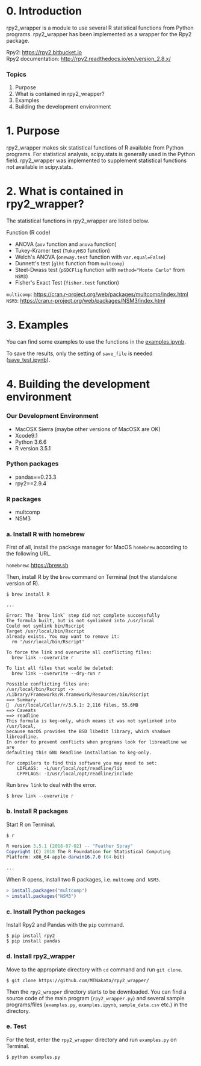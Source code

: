 # 0. Introduction

rpy2_wrapper is a module to use several R statistical functions from Python programs. rpy2_wrapper has been implemented as a wrapper for the Rpy2 package.

Rpy2: https://rpy2.bitbucket.io  
Rpy2 documentation: http://rpy2.readthedocs.io/en/version_2.8.x/

### Topics

1. Purpose
2. What is contained in rpy2_wrapper?
3. Examples
4. Building the development environment

# 1. Purpose

rpy2_wrapper makes six statistical functions of R available from Python programs. For statistical analysis, scipy.stats is generally used in the Python field. rpy2_wrapper was implemented to supplement statistical functions not available in scipy.stats.

# 2. What is contained in rpy2_wrapper?

The statistical functions in rpy2_wrapper are listed below.

Function (R code)

- ANOVA (`aov` function and `anova` function)
- Tukey-Kramer test (`TukeyHSD` function)
- Welch's ANOVA (`oneway.test` function with `var.equal=False`)
- Dunnett's test (`glht` function from `multcomp`)
- Steel-Dwass test (`pSDCFlig` function with `method="Monte Carlo"` from `NSM3`)
- Fisher's Exact Test (`fisher.test` function)

`multicomp`: https://cran.r-project.org/web/packages/multcomp/index.html  
`NSM3`: https://cran.r-project.org/web/packages/NSM3/index.html

# 3. Examples

You can find some examples to use the functions in the [examples.ipynb](https://github.com/MTNakata/rpy2_wrapper/blob/master/examples.ipynb). 

To save the results, only the setting of `save_file` is needed ([save_test.ipynb](https://github.com/MTNakata/rpy2_wrapper/blob/master/save_test.ipynb)).

# 4. Building the development environment

### Our Development Environment

- MacOSX Sierra (maybe other versions of MacOSX are OK)
- Xcode9.1
- Python 3.6.6
- R version 3.5.1

### Python packages

- pandas==0.23.3
- rpy2==2.9.4

### R packages

- multcomp
- NSM3

### a. Install R with homebrew

First of all, install the package manager for MacOS `homebrew` according to the following URL.

`homebrew`: https://brew.sh

Then, install R by the `brew` command on Terminal (not the standalone version of R).

```
$ brew install R
```
```
...

Error: The `brew link` step did not complete successfully
The formula built, but is not symlinked into /usr/local
Could not symlink bin/Rscript
Target /usr/local/bin/Rscript
already exists. You may want to remove it:
  rm '/usr/local/bin/Rscript'

To force the link and overwrite all conflicting files:
  brew link --overwrite r

To list all files that would be deleted:
  brew link --overwrite --dry-run r

Possible conflicting files are:
/usr/local/bin/Rscript -> /Library/Frameworks/R.framework/Resources/bin/Rscript
==> Summary
🍺  /usr/local/Cellar/r/3.5.1: 2,116 files, 55.6MB
==> Caveats
==> readline
This formula is keg-only, which means it was not symlinked into /usr/local,
because macOS provides the BSD libedit library, which shadows libreadline.
In order to prevent conflicts when programs look for libreadline we are
defaulting this GNU Readline installation to keg-only.

For compilers to find this software you may need to set:
    LDFLAGS:  -L/usr/local/opt/readline/lib
    CPPFLAGS: -I/usr/local/opt/readline/include
```

Run `brew link` to deal with the error.

```
$ brew link --overwrite r
```

### b. Install R packages

Start R on Terminal.

```
$ r
```
```r
R version 3.5.1 (2018-07-02) -- "Feather Spray"
Copyright (C) 2018 The R Foundation for Statistical Computing
Platform: x86_64-apple-darwin16.7.0 (64-bit)

...
```
When R opens, install two R packages, i.e. `multcomp` and` NSM3`.

```r
> install.packages("multcomp")
> install.packages("NSM3")
```

### c. Install Python packages

Install Rpy2 and Pandas with the `pip` command.

```
$ pip install rpy2
$ pip install pandas
```

### d. Install rpy2_wrapper

Move to the appropriate directory with `cd` command and run `git clone`.

```
$ git clone https://github.com/MTNakata/rpy2_wrapper/
```

Then the `rpy2_wrapper` directory starts to be downloaded. You can find a source code of the main program (`rpy2_wrapper.py`) and several sample programs/files (`examples.py`, `examples.ipynb`, `sample_data.csv` etc.) in the directory.

### e. Test

For the test, enter the `rpy2_wrapper` directory and run `examples.py` on Terminal.

```
$ python examples.py
```

